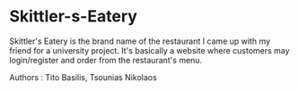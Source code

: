 # Skittler-s-Eatery
Skittler's Eatery is the brand name of the restaurant I came up with my friend for a university project. It's basically a website where customers may login/register and order from the restaurant's menu.

Authors : Tito Basilis, Tsounias Nikolaos
